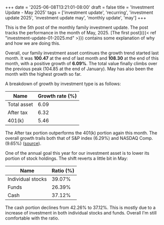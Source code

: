 +++
date = '2025-06-08T13:21:01-08:00'
draft = false
title = 'Investment Update - May 2025'
tags = ['investment update', 'recurring', 'investment update 2025', 'investment update may', 'monthly update', 'may']
+++

This is the 5th post of the monthly family investment update. The post tracks the performance in the month of May, 2025. [The first post]({{< ref "investment-update-01-2025.md" >}}) contains some explanation of why and how we are doing this. 

Overall, our family investment asset continues the growth trend started last month. It was **100.47** at the end of last month and **108.30** at the end of this month, with a positive growth of **6.09%**. The total value finally climbs over the previous peak (104.85 at the end of January). May has also been the month with the highest growth so far. 

A breakdown of growth by investment type is as follows:

| Name        | Growth rate (%) | 
| ----------- | -------         | 
| Total asset | 6.09            | 
| After tax   | 6.32            | 
| 401(k)      | 5.46            | 

The After tax portion outperforms the 401(k) portion again this month. The overall growth trails both that of S&P index (6.29%) and NASDAQ Comp. (9.65%) ([source](https://ccmg.com/benchmark-review-monthly-recap-may-2025/)). 

One of the annual goal this year for our investment asset is to lower its portion of stock holdings. The shift reverts a little bit in May:

| Name        | Ratio (%)   | 
| ----------- | -------     | 
| Individual stocks | 39.07% | 
| Funds   | 26.39%           | 
| Cash      | 37.12%         | 

The cash portion declines from 42.26% to 37.12%. This is mostly due to a increase of investment in both individual stocks and funds. Overall I'm still comfortable with the ratio. 